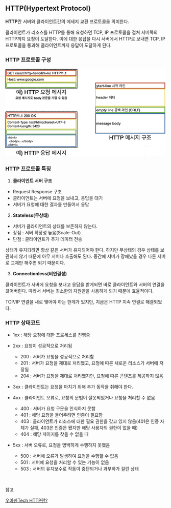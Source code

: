 ## HTTP(Hypertext Protocol)

**HTTP**란 서버와 클라이언트간의 메세지 교환 프로토콜을 의미한다.

클라이언트가 리소스를 HTTP를 통해 요청하면 TCP, IP 프로토콜을 걸쳐 서버쪽의 HTTP까지 요청이 도달한다. 이에 대한 응답을 다시 서버에서 HTTP로 보내면 TCP, IP 프로토콜을 통과해 클라이언트까지 응답이 도달하게 된다.

### HTTP 프로토콜 구성

![img2](https://github.com/dilmah0203/TIL/blob/main/Image/HTTP.png)

### HTTP 프로토콜 특징

1. **클라이언트 서버 구조**

- Request Response 구조
- 클라이언트는 서버에 요청을 보내고, 응답을 대기
- 서버가 요청에 대한 결과를 만들어서 응답

2. **Stateless(무상태)**

- 서버가 클라이언트의 상태를 보존하지 않는다.
- 장점 : 서버 확장성 높음(Scale-Out)
- 단점 : 클라이언트가 추가 데이터 전송

상태가 유지되려면 항상 같은 서버가 유지되어야 한다. 하지만 무상태의 경우 상태를 보관하지 않기 때문에 아무 서버나 호출해도 된다. 중간에 서버가 장애났을 경우 다른 서버로 교체만 해주면 되기 때문이다. 

3. **Connectionless(비연결성)**

클라이언트가 서버에 요청을 보내고 응답을 받게되면 바로 클라이언트와 서버의 연결을 끊어버린다. 따라서 서버는 최소한의 자원만을 사용하게 되기 때문에 효율적이다.

TCP/IP 연결을 새로 맺어야 하는 한계가 있지만, 지금은 HTTP 지속 연결로 해결되었다.

### HTTP 상태코드

- 1xx : 해당 요청에 대한 프로세스를 진행중

- 2xx : 요청이 성공적으로 처리됨
  - 200 : 서버가 요청을 성공적으로 처리함
  - 201 : 서버가 요청을 제대로 처리했고, 요청에 따른 새로운 리소스가 서버에 저장됨
  - 204 : 서버가 요청을 제대로 처리했지만, 요청에 따른 콘텐츠를 제공하지 않음

- 3xx : 클라이언트는 요청을 마치기 위해 추가 동작을 취해야 한다.

- 4xx : 클라이언트 오류로, 요청의 문법이 잘못되었거나 요청을 처리할 수 없음
  - 400 : 서버가 요청 구문을 인식하지 못함
  - 401 : 해당 요청을 들어주려면 인증이 필요함
  - 403 : 클라이언트가 리소스에 대한 필요 권한을 갖고 있지 않음(401은 인증 자체가 실패, 403은 인증은 됐지만 해당 사용자의 권한이 없을 때)
  - 404 : 해당 페이지를 찾을 수 없을 때

- 5xx : 서버 오류로, 요청을 명백하게 수행하지 못했음
  - 500 : 서버에 오류가 발생하여 요청을 수행할 수 없음
  - 501 : 서버에 요청을 처리할 수 있는 기능이 없음
  - 503 : 서버의 유지보수로 작동이 중단되거나 과부하가 걸린 상태

<br>

참고

[우아한Tech HTTP란?](https://www.youtube.com/watch?v=IjxkKQvn8Bc&list=PLgXGHBqgT2TvpJ_p9L_yZKPifgdBOzdVH&index=31)
